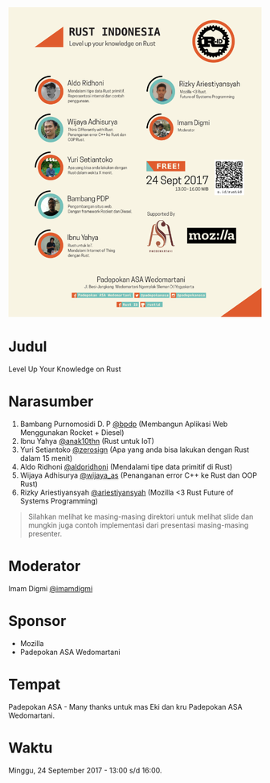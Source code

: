 ![Poster](images/poster.png)

# Judul
Level Up Your Knowledge on Rust

# Narasumber

1. Bambang Purnomosidi D. P [@bpdp](https://github.com/bpdp) (Membangun Aplikasi Web Menggunakan Rocket + Diesel)
2. Ibnu Yahya [@anak10thn](https://github.com/anak10thn) (Rust untuk IoT)
3. Yuri Setiantoko [@zerosign](https://github.com/zerosign) (Apa yang anda bisa lakukan dengan Rust dalam 15 menit)
4. Aldo Ridhoni [@aldoridhoni](https://github.com/aldoridhoni) (Mendalami tipe data primitif di Rust)
5. Wijaya Adhisurya [@wijaya_as](https://github.com/wijaya_as) (Penanganan error C++ ke Rust dan OOP Rust)
6. Rizky Ariestiyansyah [@ariestiyansyah](https://github.com/ariestiyansyah) (Mozilla <3 Rust Future of Systems Programming)

> Silahkan melihat ke masing-masing direktori untuk melihat slide dan mungkin juga contoh implementasi dari presentasi masing-masing presenter.

# Moderator

Imam Digmi [@imamdigmi](https://github.com/imamdigmi)

# Sponsor

- Mozilla
- Padepokan ASA Wedomartani

# Tempat

Padepokan ASA - Many thanks untuk mas Eki dan kru Padepokan ASA Wedomartani.

# Waktu

Minggu, 24 September 2017 - 13:00 s/d 16:00.
